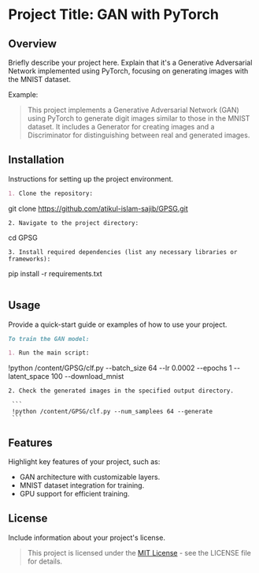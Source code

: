 # Project Title: GAN with PyTorch

## Overview
Briefly describe your project here. Explain that it's a Generative Adversarial Network implemented using PyTorch, focusing on generating images with the MNIST dataset.

Example:
> This project implements a Generative Adversarial Network (GAN) using PyTorch to generate digit images similar to those in the MNIST dataset. It includes a Generator for creating images and a Discriminator for distinguishing between real and generated images.

## Installation

Instructions for setting up the project environment.

```markdown
1. Clone the repository:
   ```
   git clone https://github.com/atikul-islam-sajib/GPSG.git
   ```
2. Navigate to the project directory:
   ```
   cd GPSG
   ```
3. Install required dependencies (list any necessary libraries or frameworks):
   ```
   pip install -r requirements.txt
   ```
```

## Usage

Provide a quick-start guide or examples of how to use your project.

```markdown
To train the GAN model:

1. Run the main script:
   ```
   !python /content/GPSG/clf.py --batch_size 64 --lr 0.0002 --epochs 1 --latent_space 100 --download_mnist
   ```
2. Check the generated images in the specified output directory.

    ```
    !python /content/GPSG/clf.py --num_samplees 64 --generate
    ```
```

## Features

Highlight key features of your project, such as:

- GAN architecture with customizable layers.
- MNIST dataset integration for training.
- GPU support for efficient training.

## License

Include information about your project's license.

> This project is licensed under the [MIT License](LICENSE.md) - see the LICENSE file for details.
